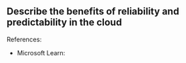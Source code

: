 ## Describe the benefits of reliability and predictability in the cloud

References:

* Microsoft Learn: []()
